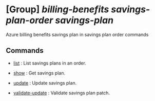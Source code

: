 # [Group] _billing-benefits savings-plan-order savings-plan_

Azure billing benefits savings plan in savings plan order commands

## Commands

- [list](/Commands/billing-benefits/savings-plan-order/savings-plan/_list.md)
: List savings plans in an order.

- [show](/Commands/billing-benefits/savings-plan-order/savings-plan/_show.md)
: Get savings plan.

- [update](/Commands/billing-benefits/savings-plan-order/savings-plan/_update.md)
: Update savings plan.

- [validate-update](/Commands/billing-benefits/savings-plan-order/savings-plan/_validate-update.md)
: Validate savings plan patch.
